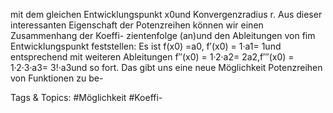 mit dem gleichen Entwicklungspunkt x0und Konvergenzradius r.
Aus dieser interessanten Eigenschaft der Potenzreihen können wir einen Zusammenhang der Koeffi-
zientenfolge (an)und den Ableitungen von fim Entwicklungspunkt feststellen: Es ist f(x0) =a0,
f′(x0) = 1·a1= 1und entsprechend mit weiteren Ableitungen f′′(x0) = 1·2·a2= 2a2,f′′′(x0) =
1·2·3·a3= 3!·a3und so fort. Das gibt uns eine neue Möglichkeit Potenzreihen von Funktionen zu be-

   Tags & Topics:
   #Möglichkeit
   #Koeffi-